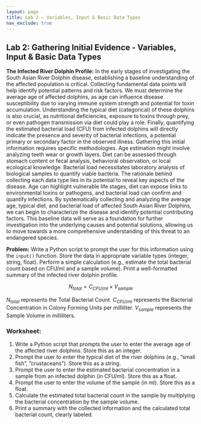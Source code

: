 ```yaml
---
layout: page
title: Lab 2 – Variables, Input & Basic Data Types
nav_exclude: true
---
```


## Lab 2: Gathering Initial Evidence - Variables, Input & Basic Data Types

**The Infected River Dolphin Profile:** In the early stages of investigating the South Asian River Dolphin disease, establishing a baseline understanding of the affected population is critical. Collecting fundamental data points will help identify potential patterns and risk factors. We must determine the average age of affected dolphins, as age can influence disease susceptibility due to varying immune system strength and potential for toxin accumulation. Understanding the typical diet (categorical) of these dolphins is also crucial, as nutritional deficiencies, exposure to toxins through prey, or even pathogen transmission via diet could play a role. Finally, quantifying the estimated bacterial load (CFU) from infected dolphins will directly indicate the presence and severity of bacterial infections, a potential primary or secondary factor in the observed illness. Gathering this initial information requires specific methodologies. Age estimation might involve analyzing teeth wear or growth layers. Diet can be assessed through stomach content or fecal analysis, behavioral observation, or local ecological knowledge. Bacterial load necessitates laboratory analysis of biological samples to quantify viable bacteria. The rationale behind collecting each data type lies in its potential to reveal key aspects of the disease. Age can highlight vulnerable life stages, diet can expose links to environmental toxins or pathogens, and bacterial load can confirm and quantify infections. By systematically collecting and analyzing the average age, typical diet, and bacterial load of affected South Asian River Dolphins, we can begin to characterize the disease and identify potential contributing factors. This baseline data will serve as a foundation for further investigation into the underlying causes and potential solutions, allowing us to move towards a more comprehensive understanding of this threat to an endangered species.

**Problem:** Write a Python script to prompt the user for this information using the `input()` function. Store the data in appropriate variable types (integer, string, float). Perform a simple calculation (e.g., estimate the total bacterial count based on CFU/ml and a sample volume). Print a well-formatted summary of the infected river dolphin profile.

```math
N_{total} = C_{CFU/ml} \times V_{sample}
```

$N_{total}$ represents the Total Bacterial Count.
$C_{CFU/ml}$ represents the Bacterial Concentration in Colony Forming Units per milliliter.
$V_{sample}$ represents the Sample Volume in milliliters.

### Worksheet:

1.  Write a Python script that prompts the user to enter the average age of the affected river dolphins. Store this as an integer.
2.  Prompt the user to enter the typical diet of the river dolphins (e.g., ”small fish”, ”crustaceans”). Store this as a string.
3.  Prompt the user to enter the estimated bacterial concentration in a sample from an infected dolphin (in CFU/ml). Store this as a float.
4.  Prompt the user to enter the volume of the sample (in ml). Store this as a float.
5.  Calculate the estimated total bacterial count in the sample by multiplying the bacterial concentration by the sample volume.
6.  Print a summary with the collected information and the calculated total bacterial count, clearly labeled.
